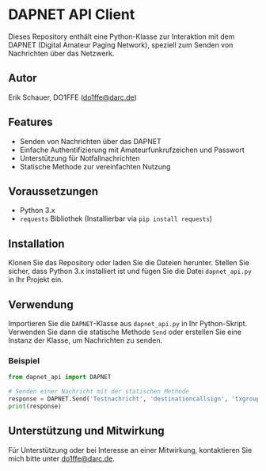 # DAPNET API Client

Dieses Repository enthält eine Python-Klasse zur Interaktion mit dem DAPNET (Digital Amateur Paging Network), speziell zum Senden von Nachrichten über das Netzwerk.

## Autor
Erik Schauer, DO1FFE (do1ffe@darc.de)

## Features
- Senden von Nachrichten über das DAPNET
- Einfache Authentifizierung mit Amateurfunkrufzeichen und Passwort
- Unterstützung für Notfallnachrichten
- Statische Methode zur vereinfachten Nutzung

## Voraussetzungen
- Python 3.x
- `requests` Bibliothek (Installierbar via `pip install requests`)

## Installation
Klonen Sie das Repository oder laden Sie die Dateien herunter. Stellen Sie sicher, dass Python 3.x installiert ist und fügen Sie die Datei `dapnet_api.py` in Ihr Projekt ein.

## Verwendung
Importieren Sie die `DAPNET`-Klasse aus `dapnet_api.py` in Ihr Python-Skript. Verwenden Sie dann die statische Methode `Send` oder erstellen Sie eine Instanz der Klasse, um Nachrichten zu senden.

### Beispiel
```python
from dapnet_api import DAPNET

# Senden einer Nachricht mit der statischen Methode
response = DAPNET.Send('Testnachricht', 'destinationcallsign', 'txgroup', 'yourcallsign', 'yourpassword')
print(response)
```

## Unterstützung und Mitwirkung
Für Unterstützung oder bei Interesse an einer Mitwirkung, kontaktieren Sie mich bitte unter do1ffe@darc.de.

